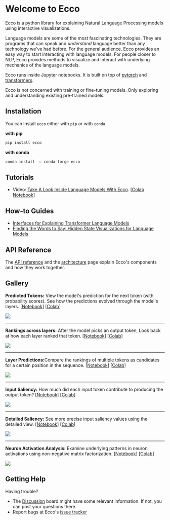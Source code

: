# Welcome to Ecco
Ecco is a python library for explaining Natural Language Processing models using interactive visualizations.

Language models are some of the most fascinating technologies. They are programs that can speak and <i>understand</i> language better than any technology we've had before. For the general audience, Ecco provides an easy way to start interacting with language models. For people closer to NLP, Ecco provides methods to visualize and interact with underlying mechanics of the language models.

Ecco runs inside Jupyter notebooks. It is built on top of [pytorch](https://pytorch.org/) and [transformers](https://github.com/huggingface/transformers).

Ecco is not concerned with training or fine-tuning models. Only exploring and understanding existing pre-trained models.

## Installation

You can install `ecco` either with `pip` or with `conda`.

**with pip**

```sh
pip install ecco
```

**with conda**

```sh
conda install -c conda-forge ecco
```

## Tutorials
- Video: [Take A Look Inside Language Models With Ecco](https://www.youtube.com/watch?v=rHrItfNeuh0). \[<a href="https://colab.research.google.com/github/jalammar/ecco/blob/main/notebooks/Language_Models_and_Ecco_PyData_Khobar.ipynb">Colab Notebook</a>]


## How-to Guides
- [Interfaces for Explaining Transformer Language Models](https://jalammar.github.io/explaining-transformers/)
- [Finding the Words to Say: Hidden State Visualizations for Language Models](https://jalammar.github.io/hidden-states/)


## API Reference
The [API reference](api/ecco) and the [architecture](architecture) page explain Ecco's components and how they work together.

## Gallery

<div class="container gallery" markdown="1">

<p><strong>Predicted Tokens:</strong> View the model's prediction for the next token (with probability scores). See how the predictions evolved through the model's layers. [<a href="https://github.com/jalammar/ecco/blob/main/notebooks/Ecco_Output_Token_Scores.ipynb">Notebook</a>] [<a href="https://colab.research.google.com/github/jalammar/ecco/blob/main/notebooks/Ecco_Output_Token_Scores.ipynb">Colab</a>]</p>
<img src="img/layer_predictions_ex_london.png" />
<hr />
<p><strong>Rankings across layers:</strong> After the model picks an output token, Look back at how each layer ranked that token.  [<a href="https://github.com/jalammar/ecco/blob/main/notebooks/Ecco_Evolution_of_Selected_Token.ipynb">Notebook</a>] [<a href="https://colab.research.google.com/github/jalammar/ecco/blob/main/notebooks/Ecco_Evolution_of_Selected_Token.ipynb">Colab</a>]</p>
<img src="img/rankings_ex_eu_1_widethumb.png" />
<hr />
<p><strong>Layer Predictions:</strong>Compare the rankings of multiple tokens as candidates for a certain position in the sequence.  [<a href="https://github.com/jalammar/ecco/blob/main/notebooks/Ecco_Comparing_Token_Rankings.ipynb">Notebook</a>] [<a href="https://colab.research.google.com/github/jalammar/ecco/blob/main/notebooks/Ecco_Comparing_Token_Rankings.ipynb">Colab</a>]</p>
<img src="img/rankings_watch_ex_is_are_widethumb.png" />
<hr />
<p><strong>Input Saliency:</strong> How much did each input token contribute to producing the output token?   [<a href="https://github.com/jalammar/ecco/blob/main/notebooks/Ecco_Input_Saliency.ipynb">Notebook</a>] [<a href="https://colab.research.google.com/github/jalammar/ecco/blob/main/notebooks/Ecco_Input_Saliency.ipynb">Colab</a>]
</p>
<img src="img/saliency_ex_1_thumbwide.png" />

<hr />
<p><strong>Detailed Saliency:</strong> See more precise input saliency values using the detailed view. [<a href="https://github.com/jalammar/ecco/blob/main/notebooks/Ecco_Input_Saliency.ipynb">Notebook</a>] [<a href="https://colab.research.google.com/github/jalammar/ecco/blob/main/notebooks/Ecco_Input_Saliency.ipynb">Colab</a>]
</p>
<img src="img/saliency_ex_2_thumbwide.png" />

<hr />
<p><strong>Neuron Activation Analysis:</strong> Examine underlying patterns in neuron activations using non-negative matrix factorization. [<a href="https://github.com/jalammar/ecco/blob/main/notebooks/Ecco_Neuron_Factors.ipynb">Notebook</a>] [<a href="https://colab.research.google.com/github/jalammar/ecco/blob/main/notebooks/Ecco_Neuron_Factors.ipynb">Colab</a>]</p>
<img src="img/nmf_ex_1_widethumb.png" />

</div>

## Getting Help
Having trouble?

- The [Discussion](https://github.com/jalammar/ecco/discussions) board might have some relevant information. If not, you can post your questions there.
- Report bugs at Ecco's [issue tracker](https://github.com/jalammar/ecco/issues)
